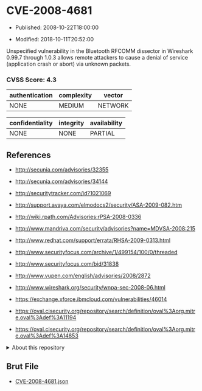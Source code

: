 # CVE-2008-4681

- Published: 2008-10-22T18:00:00

- Modified: 2018-10-11T20:52:00

Unspecified vulnerability in the Bluetooth RFCOMM dissector in Wireshark 0.99.7 through 1.0.3 allows remote attackers to cause a denial of service (application crash or abort) via unknown packets.

### CVSS Score: **4.3**

| authentication | complexity | vector |
| --- | --- | --- |
| NONE | MEDIUM | NETWORK |

| confidentiality | integrity | availability |
| --- | --- | --- |
| NONE | NONE | PARTIAL |

## References

* http://secunia.com/advisories/32355

* http://secunia.com/advisories/34144

* http://securitytracker.com/id?1021069

* http://support.avaya.com/elmodocs2/security/ASA-2009-082.htm

* http://wiki.rpath.com/Advisories:rPSA-2008-0336

* http://www.mandriva.com/security/advisories?name=MDVSA-2008:215

* http://www.redhat.com/support/errata/RHSA-2009-0313.html

* http://www.securityfocus.com/archive/1/499154/100/0/threaded

* http://www.securityfocus.com/bid/31838

* http://www.vupen.com/english/advisories/2008/2872

* http://www.wireshark.org/security/wnpa-sec-2008-06.html

* https://exchange.xforce.ibmcloud.com/vulnerabilities/46014

* https://oval.cisecurity.org/repository/search/definition/oval%3Aorg.mitre.oval%3Adef%3A11194

* https://oval.cisecurity.org/repository/search/definition/oval%3Aorg.mitre.oval%3Adef%3A14853

<details>
<summary>About this repository</summary> 

  This repository is part of the project [Live Hack CVE](https://github.com/Live-Hack-CVE). Main website can be found [www.live-hack.org](https://www.live-hack.org) 
  
  Made by [Sn0wAlice](https://github.com/Sn0wAlice) for the people that care about security and need to have a feed of the latest CVEs. Hope you enjoy it, don't forget to star the repo and follow me on [Twitter](https://twitter.com/Sn0wAlice) and [Github](https://github.com/Sn0wAlice). And that is my [personnal website](https://www.alice-snow.me/)

  - [Home Page](https://github.com/Live-Hack-CVE)
  - [Framework](https://github.com/Live-Hack-CVE/cve-framework)
  - [CVE database](https://github.com/Live-Hack-CVE/full_database)
  - [Changelog](https://github.com/Live-Hack-CVE/Changelog)
</details>

## Brut File

* [CVE-2008-4681.json](https://raw.githubusercontent.com/Live-Hack-CVE/full_database/main/cves/2008/CVE-2008-4681.json)


